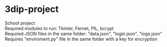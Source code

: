 # 3dip-project
School project<br/>
Required modules to run: Tkinter, Fernet, PIL, bcrypt<br/>
Required JSON files in the same folder: "data.json", "login.json", "logs.json"<br/>
Requires "enviroment.py" file in the same folder with a key for encryption
